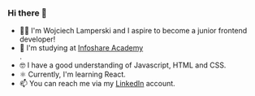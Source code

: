 ### Hi there 👋

- 🙍‍♂️ I'm Wojciech Lamperski and I aspire to become a junior frontend developer! <br/>
- 📝 I'm studying at [Infoshare Academy](https://infoshareacademy.com/) <br/>.
- 🤓 I have a good understanding of Javascript, HTML and CSS.
- ⚛️ Currently, I'm learning React. <br/>
- 📫 You can reach me via my [LinkedIn](https://www.linkedin.com/in/wojciech-lamperski/) account. <br/>

<!--
**WojciechLamperski/wojciechlamperski** is a ✨ _special_ ✨ repository because its `README.md` (this file) appears on your GitHub profile.

Here are some ideas to get you started:

- 🔭 I’m currently working on ...
- 🌱 I’m currently learning ...
- 👯 I’m looking to collaborate on ...
- 🤔 I’m looking for help with ...
- 💬 Ask me about ...
- 📫 How to reach me: ...
- 😄 Pronouns: ...
- ⚡ Fun fact: ...
-->
